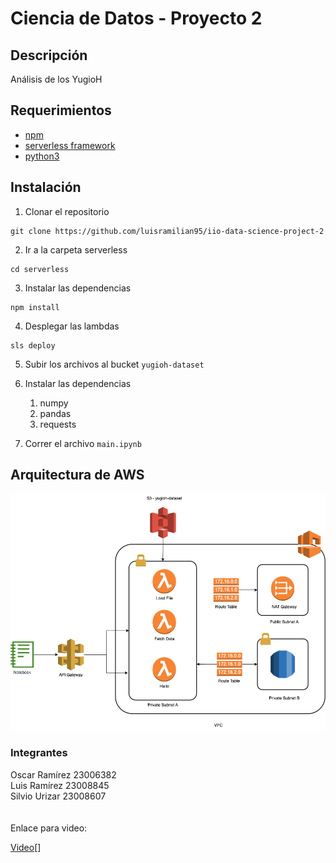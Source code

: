 # Ciencia de Datos - Proyecto 2


## Descripción

Análisis de los YugioH

## Requerimientos

- [npm](https://www.npmjs.com/)
- [serverless framework](https://www.serverless.com/)
- [python3](https://www.python.org/downloads/)

## Instalación

1. Clonar el repositorio  

```
git clone https://github.com/luisramilian95/iio-data-science-project-2
```

2. Ir a la carpeta serverless

```
cd serverless
```

3. Instalar las dependencias  

```
npm install
```

4. Desplegar las lambdas

```
sls deploy
```

5. Subir los archivos al bucket `yugioh-dataset`

6. Instalar las dependencias
   1. numpy
   2. pandas
   3. requests

7. Correr el archivo `main.ipynb`


## Arquitectura de AWS

![Arquitecture](architecture.png)


### Integrantes
Oscar Ramírez 23006382\
Luis Ramírez 23008845\
Silvio Urizar 23008607\
\
\
Enlace para video:

[Video](https://www.youtube.com/watch?v=oHg5SJYRHA0)[]
